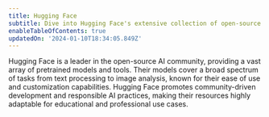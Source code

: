 ```yaml
---
title: Hugging Face
subtitle: Dive into Hugging Face's extensive collection of open-source models
enableTableOfContents: true
updatedOn: '2024-01-10T18:34:05.849Z'
---
```


Hugging Face is a leader in the open-source AI community, providing a vast array of pretrained models and tools. Their models cover a broad spectrum of tasks from text processing to image analysis, known for their ease of use and customization capabilities. Hugging Face promotes community-driven development and responsible AI practices, making their resources highly adaptable for educational and professional use cases.
